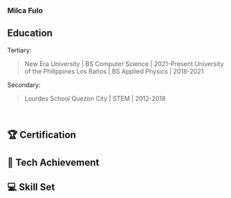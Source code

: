 ### Milca Fulo
<!-- Your Contact Details here. -->

## Education
Tertiary:
> New Era University | BS Computer Science | 2021-Present
University of the Philippines Los Baños | BS Applied Physics | 2018-2021

Secondary:
> Lourdes School Quezon City | STEM | 2012-2018

<br>

## 🏆 Certification

## 🏅 Tech Achievement

## 💻 Skill Set

